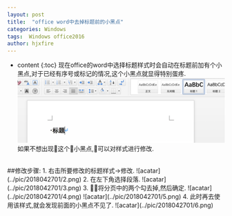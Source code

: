 ```yaml
---
layout: post
title:  "office word中去掉标题前的小黑点"
categories: Windows
tags:  Windows office2016
author: hjxfire
---
```


* content
{:toc}
现在office的word中选择标题样式时会自动在标题前加有个小黑点,对于已经有序号或标记的情况,这个小黑点就显得特别蛋疼.
![avatar](../pic/2018042701/1.png)
如果不想出现这个小黑点,可以对样式进行修改.
<br/>
##修改步骤:
1. 右击所要修改的标题样式->修改.
![acatar](../pic/2018042701/2.png)
2. 在左下角选择段落.
![acatar](../pic/2018042701/3.png)
3. 将分页中的两个勾去掉,然后确定.
![acatar](../pic/2018042701/4.png)
![acatar](../pic/2018042701/5.png)
4. 此时再去使用该样式,就会发现前面的小黑点不见了.
![acatar](../pic/2018042701/6.png)

